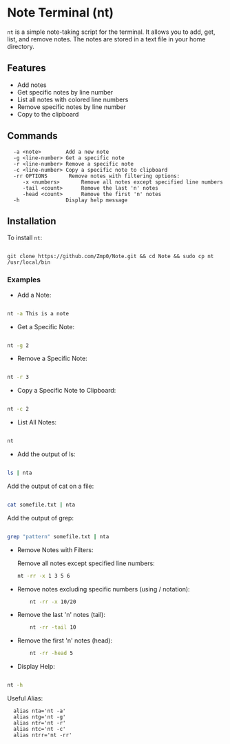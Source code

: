 # Note Terminal (nt)

`nt` is a simple note-taking script for the terminal. It allows you to add, get, list, and remove notes. The notes are stored in a text file in your home directory.

## Features

- Add notes
- Get specific notes by line number
- List all notes with colored line numbers
- Remove specific notes by line number
- Copy to the clipboard

## Commands
```
  -a <note>        Add a new note
  -g <line-number> Get a specific note
  -r <line-number> Remove a specific note
  -c <line-number> Copy a specific note to clipboard
  -rr OPTIONS       Remove notes with filtering options:
     -x <numbers>       Remove all notes except specified line numbers
     -tail <count>      Remove the last 'n' notes
     -head <count>      Remove the first 'n' notes
  -h               Display help message
```

## Installation

To install `nt`:

 ```

git clone https://github.com/Zmp0/Note.git && cd Note && sudo cp nt /usr/local/bin 

 ```


### Examples

- Add a Note:

```sh

nt -a This is a note
   ```
- Get a Specific Note:

```sh

nt -g 2
   ```
- Remove a Specific Note:

```sh

nt -r 3
   ```
- Copy a Specific Note to Clipboard:

```sh

nt -c 2
   ```
- List All Notes:

```sh

nt
   ```
- Add the output of ls:

```sh

ls | nta
   ```
Add the output of cat on a file:

```sh

cat somefile.txt | nta
   ```   
Add the output of grep:

```sh

grep "pattern" somefile.txt | nta
   ```
- Remove Notes with Filters:

    Remove all notes except specified line numbers:

     ```bash
  nt -rr -x 1 3 5 6
   ```
- Remove notes excluding specific numbers (using / notation):
      
  ```bash
      nt -rr -x 10/20
  ```
- Remove the last 'n' notes (tail):
      
  ```bash
      nt -rr -tail 10
  ```
- Remove the first 'n' notes (head):
      
  ```bash
      nt -rr -head 5
  ```
- Display Help:

```bash

nt -h
   ```



Useful Alias:


 ```
   alias nta='nt -a'
   alias ntg='nt -g'
   alias ntr='nt -r'
   alias ntc='nt -c'
   alias ntrr='nt -rr'
 ```
